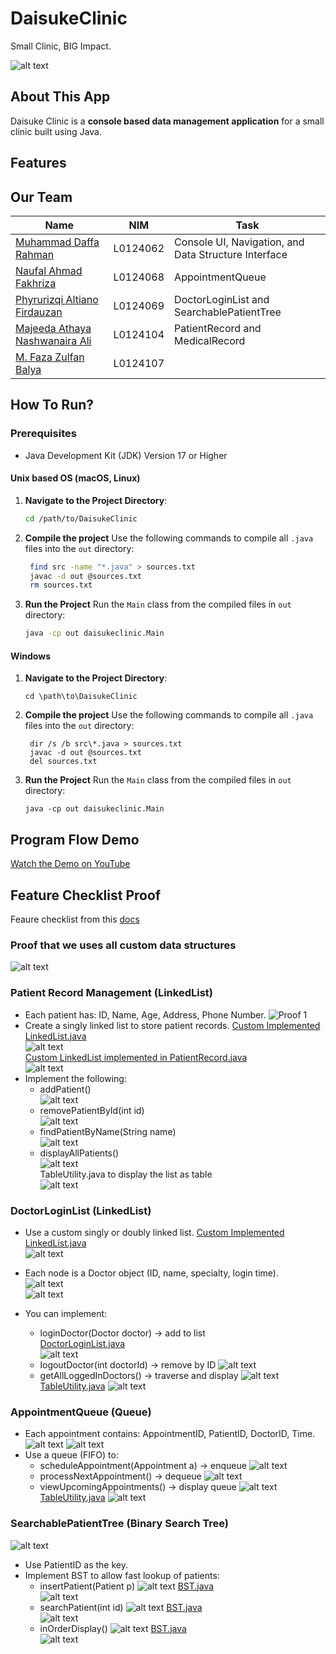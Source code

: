 # DaisukeClinic
Small Clinic, BIG Impact.

![alt text](img/hero.png)

## About This App
Daisuke Clinic is a **console based data management application** for a small clinic built using Java.

## Features



## Our Team

| **Name**                                                            | **NIM**  | **Task**                                             |
| ------------------------------------------------------------------- | -------- | ---------------------------------------------------- |
| [Muhammad Daffa Rahman](https://github.com/daffarahman)             | L0124062 | Console UI, Navigation, and Data Structure Interface |
| [Naufal Ahmad Fakhriza](https://github.com/sinopalll)               | L0124068 | AppointmentQueue                                     |
| [Phyrurizqi Altiano Firdauzan](https://github.com/Qiwqiw-Alt)       | L0124069 | DoctorLoginList and SearchablePatientTree            |
| [Majeeda Athaya Nashwanaira Ali](https://github.com/nashwanairaath) | L0124104 | PatientRecord and MedicalRecord                      |
| [M. Faza Zulfan Balya](https://github.com/FazeBalya)                | L0124107 |                                                      |

## How To Run?

### Prerequisites
* Java Development Kit (JDK) Version 17 or Higher

#### Unix based OS (macOS, Linux)
1. **Navigate to the Project Directory**:
   ```bash
   cd /path/to/DaisukeClinic
   ```
2. **Compile the project**
   Use the following commands to compile all `.java` files into the `out` directory:
   ```bash
    find src -name "*.java" > sources.txt
    javac -d out @sources.txt
    rm sources.txt
   ```
3. **Run the Project**
   Run the `Main` class from the compiled files in `out` directory:
    ```bash
    java -cp out daisukeclinic.Main
    ```

#### Windows
1. **Navigate to the Project Directory**:
   ```batch
   cd \path\to\DaisukeClinic
   ```
2. **Compile the project**
   Use the following commands to compile all `.java` files into the `out` directory:
   ```batch
    dir /s /b src\*.java > sources.txt
    javac -d out @sources.txt
    del sources.txt
   ```
3. **Run the Project**
   Run the `Main` class from the compiled files in `out` directory:
    ```batch
    java -cp out daisukeclinic.Main
    ```

## Program Flow Demo
[Watch the Demo on YouTube](https://www.youtube.com/watch?v=9QH48e0fncY)

## Feature Checklist Proof

Feaure checklist from this [docs](https://docs.google.com/document/d/1nFTebiibxVecV4F5Yga1dyzBEQkZEAGwspSo9VjPVrw/edit?tab=t.0#heading=h.bvhel064fgvf)

### Proof that we uses all custom data structures
![alt text](img/proof9.png)  

### Patient Record Management (LinkedList)
* Each patient has: ID, Name, Age, Address, Phone Number.
  ![Proof 1](img/proof1.png)  
* Create a singly linked list to store patient records.
   [Custom Implemented LinkedList.java](src/daisukeclinic/datastructure/LinkedList.java)  
   ![alt text](img/proof2.png)  
   [Custom LinkedList implemented in PatientRecord.java](src/daisukeclinic/controller/PatientRecord.java)  
   ![alt text](img/proof3.png)  
* Implement the following:
   * addPatient()  
      ![alt text](img/proof4.png)  
   * removePatientById(int id)  
      ![alt text](img/proof5.png)  
   * findPatientByName(String name)  
      ![alt text](img/proof6.png)  
   * displayAllPatients()  
      ![alt text](img/proof7.png)  
TableUtility.java to display the list as table  
      ![alt text](img/proof8.png)  

### DoctorLoginList (LinkedList)
* Use a custom singly or doubly linked list.
[Custom Implemented LinkedList.java](src/daisukeclinic/datastructure/LinkedList.java)  
   ![alt text](img/proof2.png)  

* Each node is a Doctor object (ID, name, specialty, login time).  
  ![alt text](img/proof10.png)  
  ![alt text](img/proof11.png)  
* You can implement:
   * loginDoctor(Doctor doctor) → add to list  
      [DoctorLoginList.java](src/daisukeclinic/controller/DoctorLoginList.java)  
      ![alt text](img/proof12.png)
   * logoutDoctor(int doctorId) → remove by ID
      ![alt text](img/proof13.png)
   * getAllLoggedInDoctors() → traverse and display
      ![alt text](img/proof14.png)  
      [TableUtility.java](src/daisukeclinic/utils/TableUtility.java)
      ![alt text](img/proof15.png)  

### AppointmentQueue (Queue)
* Each appointment contains: AppointmentID, PatientID, DoctorID, Time.
  ![alt text](img/proof16.png)
  ![alt text](img/proof17.png)  
* Use a queue (FIFO) to:
  * scheduleAppointment(Appointment a) → enqueue
      ![alt text](img/proof18.png)  
  * processNextAppointment() → dequeue
      ![alt text](img/proof19.png)
  * viewUpcomingAppointments() → display queue
      ![alt text](img/proof20.png)
      [TableUtility.java](src/daisukeclinic/utils/TableUtility.java)
      ![alt text](img/proof21.png)

### SearchablePatientTree (Binary Search Tree)
![alt text](img/proof22.png)
* Use PatientID as the key.
* Implement BST to allow fast lookup of patients:
   * insertPatient(Patient p)
      ![alt text](img/proof23.png)
      [BST.java](src/daisukeclinic/datastructure/BST.java)  
      ![alt text](img/proof24.png)
   * searchPatient(int id)
      ![alt text](img/proof25.png)
      [BST.java](src/daisukeclinic/datastructure/BST.java)  
      ![alt text](img/proof26.png)
   * inOrderDisplay()
      ![alt text](img/proof27.png)
      [BST.java](src/daisukeclinic/datastructure/BST.java)  
      ![alt text](img/proof28.png)

